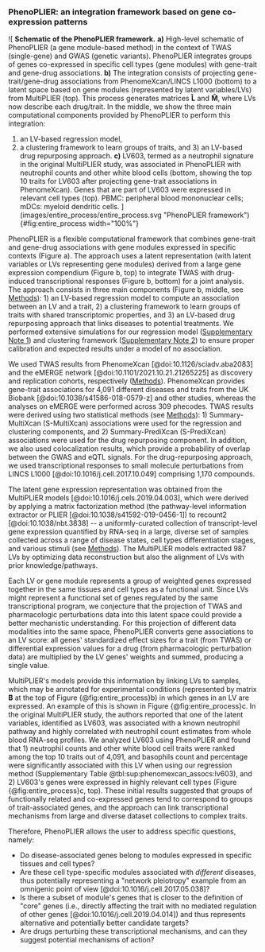 ### PhenoPLIER: an integration framework based on gene co-expression patterns

![
**Schematic of the PhenoPLIER framework.**
**a)** High-level schematic of PhenoPLIER (a gene module-based method) in the context of TWAS (single-gene) and GWAS (genetic variants).
PhenoPLIER integrates groups of genes co-expressed in specific cell types (gene modules) with gene-trait and gene-drug associations.
**b)** The integration consists of projecting gene-trait/gene-drug associations from PhenomeXcan/LINCS L1000 (bottom) to a latent space based on gene modules (represented by latent variables/LVs) from MultiPLIER (top).
This process generates matrices $\mathbf{\hat{L}}$ and $\mathbf{\hat{M}}$, where LVs now describe each drug/trait.
In the middle, we show the three main computational components provided by PhenoPLIER to perform this integration:
1) an LV-based regression model,
2) a clustering framework to learn groups of traits,
and 3) an LV-based drug repurposing approach.
**c)** LV603, termed as a neutrophil signature in the original MultiPLIER study, was associated in PhenoPLIER with neutrophil counts and other white blood cells (bottom, showing the top 10 traits for LV603 after projecting gene-trait associations in PhenomeXcan).
Genes that are part of LV603 were expressed in relevant cell types (top).
PBMC: peripheral blood mononuclear cells;
mDCs: myeloid dendritic cells.
](images/entire_process/entire_process.svg "PhenoPLIER framework"){#fig:entire_process width="100%"}


PhenoPLIER is a flexible computational framework that combines gene-trait and gene-drug associations with gene modules expressed in specific contexts (Figure a).
The approach uses a latent representation (with latent variables or LVs representing gene modules) derived from a large gene expression compendium (Figure b, top) to integrate TWAS with drug-induced transcriptional responses (Figure b, bottom) for a joint analysis.
The approach consists in three main components (Figure b, middle, see [Methods](#sec:methods)): 1) an LV-based regression model to compute an association between an LV and a trait, 2) a clustering framework to learn groups of traits with shared transcriptomic properties, and 3) an LV-based drug repurposing approach that links diseases to potential treatments.
We performed extensive simulations for our regression model ([Supplementary Note 1](#sm:reg:null_sim)) and clustering framework ([Supplementary Note 2](#sm:clustering:null_sim)) to ensure proper calibration and expected results under a model of no association.


We used TWAS results from PhenomeXcan [@doi:10.1126/sciadv.aba2083] and the eMERGE network [@doi:10.1101/2021.10.21.21265225] as discovery and replication cohorts, respectively ([Methods](#sec:methods:twas)).
PhenomeXcan provides gene-trait associations for 4,091 different diseases and traits from the UK Biobank [@doi:10.1038/s41586-018-0579-z] and other studies, whereas the analyses on eMERGE were performed across 309 phecodes.
TWAS results were derived using two statistical methods (see [Methods](#sec:methods:predixcan)): 1) Summary-MultiXcan (S-MultiXcan) associations were used for the regression and clustering components, and 2) Summary-PrediXcan (S-PrediXcan) associations were used for the drug repurposing component.
In addition, we also used colocalization results, which provide a probability of overlap between the GWAS and eQTL signals.
For the drug-repurposing approach, we used transcriptional responses to small molecule perturbations from LINCS L1000 [@doi:10.1016/j.cell.2017.10.049] comprising 1,170 compounds.


The latent gene expression representation was obtained from the MultiPLIER models [@doi:10.1016/j.cels.2019.04.003], which were derived by applying a matrix factorization method (the pathway-level information extractor or PLIER [@doi:10.1038/s41592-019-0456-1]) to recount2 [@doi:10.1038/nbt.3838] -- a uniformly-curated collection of transcript-level gene expression quantified by RNA-seq in a large, diverse set of samples collected across a range of disease states, cell types differentiation stages, and various stimuli (see [Methods](#sec:methods:multiplier)).
The MultiPLIER models extracted 987 LVs by optimizing data reconstruction but also the alignment of LVs with prior knowledge/pathways.


Each LV or gene module represents a group of weighted genes expressed together in the same tissues and cell types as a functional unit.
Since LVs might represent a functional set of genes regulated by the same transcriptional program, we conjecture that the projection of TWAS and pharmacologic perturbations data into this latent space could provide a better mechanistic understanding.
For this projection of different data modalities into the same space, PhenoPLIER converts gene associations to an LV score: all genes' standardized effect sizes for a trait (from TWAS) or differential expression values for a drug (from pharmacologic perturbation data) are multiplied by the LV genes' weights and summed, producing a single value.

MultiPLIER's models provide this information by linking LVs to samples, which may be annotated for experimental conditions (represented by matrix $\mathbf{B}$ at the top of Figure {@fig:entire_process}b) in which genes in an LV are expressed.
An example of this is shown in Figure {@fig:entire_process}c.
In the original MultiPLIER study, the authors reported that one of the latent variables, identified as LV603, was associated with a known neutrophil pathway and highly correlated with neutrophil count estimates from whole blood RNA-seq profiles.
We analyzed LV603 using PhenoPLIER and found that 1) neutrophil counts and other white blood cell traits were ranked among the top 10 traits out of 4,091, and basophils count and percentage were significantly associated with this LV when using our regression method (Supplementary Table @tbl:sup:phenomexcan_assocs:lv603), and 2) LV603's genes were expressed in highly relevant cell types (Figure {@fig:entire_process}c, top).
These initial results suggested that groups of functionally related and co-expressed genes tend to correspond to groups of trait-associated genes, and the approach can link transcriptional mechanisms from large and diverse dataset collections to complex traits.


Therefore, PhenoPLIER allows the user to address specific questions, namely:

- Do disease-associated genes belong to modules expressed in specific tissues and cell types?
- Are these cell type-specific modules associated with _different_ diseases, thus potentially representing a "network pleiotropy" example from an omnigenic point of view [@doi:10.1016/j.cell.2017.05.038]?
- Is there a subset of module's genes that is closer to the definition of "core" genes (i.e., directly affecting the trait with no mediated regulation of other genes [@doi:10.1016/j.cell.2019.04.014]) and thus represents alternative and potentially better candidate targets?
- Are drugs perturbing these transcriptional mechanisms, and can they suggest potential mechanisms of action?

